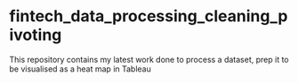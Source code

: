# fintech_data_processing_cleaning_pivoting
This repository contains my latest work done to process a dataset, prep it to be visualised as a heat map in Tableau
